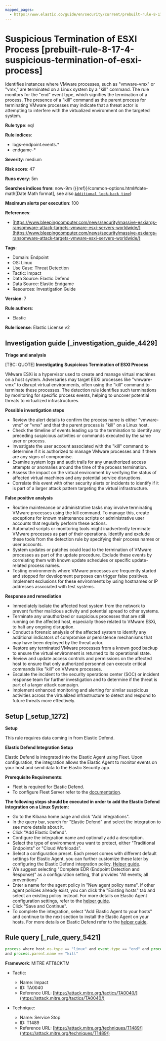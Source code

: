 ```yaml
---
mapped_pages:
  - https://www.elastic.co/guide/en/security/current/prebuilt-rule-8-17-4-suspicious-termination-of-esxi-process.html
---
```


# Suspicious Termination of ESXI Process [prebuilt-rule-8-17-4-suspicious-termination-of-esxi-process]

Identifies instances where VMware processes, such as "vmware-vmx" or "vmx," are terminated on a Linux system by a "kill" command. The rule monitors for the "end" event type, which signifies the termination of a process. The presence of a "kill" command as the parent process for terminating VMware processes may indicate that a threat actor is attempting to interfere with the virtualized environment on the targeted system.

**Rule type**: eql

**Rule indices**:

* logs-endpoint.events.*
* endgame-*

**Severity**: medium

**Risk score**: 47

**Runs every**: 5m

**Searches indices from**: now-9m ({{ref}}/common-options.html#date-math[Date Math format], see also [`Additional look-back time`](docs-content://solutions/security/detect-and-alert/create-detection-rule.md#rule-schedule))

**Maximum alerts per execution**: 100

**References**:

* [https://www.bleepingcomputer.com/news/security/massive-esxiargs-ransomware-attack-targets-vmware-esxi-servers-worldwide/](https://www.bleepingcomputer.com/news/security/massive-esxiargs-ransomware-attack-targets-vmware-esxi-servers-worldwide/)

**Tags**:

* Domain: Endpoint
* OS: Linux
* Use Case: Threat Detection
* Tactic: Impact
* Data Source: Elastic Defend
* Data Source: Elastic Endgame
* Resources: Investigation Guide

**Version**: 7

**Rule authors**:

* Elastic

**Rule license**: Elastic License v2

## Investigation guide [_investigation_guide_4429]

**Triage and analysis**

[TBC: QUOTE]
**Investigating Suspicious Termination of ESXI Process**

VMware ESXi is a hypervisor used to create and manage virtual machines on a host system. Adversaries may target ESXi processes like "vmware-vmx" to disrupt virtual environments, often using the "kill" command to terminate these processes. The detection rule identifies such terminations by monitoring for specific process events, helping to uncover potential threats to virtualized infrastructures.

**Possible investigation steps**

* Review the alert details to confirm the process name is either "vmware-vmx" or "vmx" and that the parent process is "kill" on a Linux host.
* Check the timeline of events leading up to the termination to identify any preceding suspicious activities or commands executed by the same user or process.
* Investigate the user account associated with the "kill" command to determine if it is authorized to manage VMware processes and if there are any signs of compromise.
* Examine system logs and audit trails for any unauthorized access attempts or anomalies around the time of the process termination.
* Assess the impact on the virtual environment by verifying the status of affected virtual machines and any potential service disruptions.
* Correlate this event with other security alerts or incidents to identify if it is part of a larger attack pattern targeting the virtual infrastructure.

**False positive analysis**

* Routine maintenance or administrative tasks may involve terminating VMware processes using the kill command. To manage this, create exceptions for known maintenance scripts or administrative user accounts that regularly perform these actions.
* Automated scripts or monitoring tools might inadvertently terminate VMware processes as part of their operations. Identify and exclude these tools from the detection rule by specifying their process names or user accounts.
* System updates or patches could lead to the termination of VMware processes as part of the update procedure. Exclude these events by correlating them with known update schedules or specific update-related process names.
* Testing environments where VMware processes are frequently started and stopped for development purposes can trigger false positives. Implement exclusions for these environments by using hostnames or IP addresses associated with test systems.

**Response and remediation**

* Immediately isolate the affected host system from the network to prevent further malicious activity and potential spread to other systems.
* Terminate any unauthorized or suspicious processes that are still running on the affected host, especially those related to VMware ESXi, to halt any ongoing disruption.
* Conduct a forensic analysis of the affected system to identify any additional indicators of compromise or persistence mechanisms that may have been deployed by the threat actor.
* Restore any terminated VMware processes from a known good backup to ensure the virtual environment is returned to its operational state.
* Review and update access controls and permissions on the affected host to ensure that only authorized personnel can execute critical commands like "kill" on VMware processes.
* Escalate the incident to the security operations center (SOC) or incident response team for further investigation and to determine if the threat is part of a larger attack campaign.
* Implement enhanced monitoring and alerting for similar suspicious activities across the virtualized infrastructure to detect and respond to future threats more effectively.


## Setup [_setup_1272]

**Setup**

This rule requires data coming in from Elastic Defend.

**Elastic Defend Integration Setup**

Elastic Defend is integrated into the Elastic Agent using Fleet. Upon configuration, the integration allows the Elastic Agent to monitor events on your host and send data to the Elastic Security app.

**Prerequisite Requirements:**

* Fleet is required for Elastic Defend.
* To configure Fleet Server refer to the [documentation](docs-content://reference/ingestion-tools/fleet/fleet-server.md).

**The following steps should be executed in order to add the Elastic Defend integration on a Linux System:**

* Go to the Kibana home page and click "Add integrations".
* In the query bar, search for "Elastic Defend" and select the integration to see more details about it.
* Click "Add Elastic Defend".
* Configure the integration name and optionally add a description.
* Select the type of environment you want to protect, either "Traditional Endpoints" or "Cloud Workloads".
* Select a configuration preset. Each preset comes with different default settings for Elastic Agent, you can further customize these later by configuring the Elastic Defend integration policy. [Helper guide](docs-content://solutions/security/configure-elastic-defend/configure-an-integration-policy-for-elastic-defend.md).
* We suggest selecting "Complete EDR (Endpoint Detection and Response)" as a configuration setting, that provides "All events; all preventions"
* Enter a name for the agent policy in "New agent policy name". If other agent policies already exist, you can click the "Existing hosts" tab and select an existing policy instead. For more details on Elastic Agent configuration settings, refer to the [helper guide](docs-content://reference/ingestion-tools/fleet/agent-policy.md).
* Click "Save and Continue".
* To complete the integration, select "Add Elastic Agent to your hosts" and continue to the next section to install the Elastic Agent on your hosts. For more details on Elastic Defend refer to the [helper guide](docs-content://solutions/security/configure-elastic-defend/install-elastic-defend.md).


## Rule query [_rule_query_5421]

```js
process where host.os.type == "linux" and event.type == "end" and process.name in ("vmware-vmx", "vmx")
and process.parent.name == "kill"
```

**Framework**: MITRE ATT&CKTM

* Tactic:

    * Name: Impact
    * ID: TA0040
    * Reference URL: [https://attack.mitre.org/tactics/TA0040/](https://attack.mitre.org/tactics/TA0040/)

* Technique:

    * Name: Service Stop
    * ID: T1489
    * Reference URL: [https://attack.mitre.org/techniques/T1489/](https://attack.mitre.org/techniques/T1489/)



